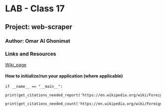 # LAB - Class 17
## Project: web-scraper
### Author: Omar Al Ghonimat

### Links and Resources

[Wiki_page](https://en.wikipedia.org/wiki/Foreign_relations_of_Libya_under_Muammar_Gaddafi)


#### How to initialize/run your application (where applicable)
```
if __name__ == "__main__":
    print(get_citations_needed_report('https://en.wikipedia.org/wiki/Foreign_relations_of_Libya_under_Muammar_Gaddafi'))
    print(get_citations_needed_count('https://en.wikipedia.org/wiki/Foreign_relations_of_Libya_under_Muammar_Gaddafi'))
```
